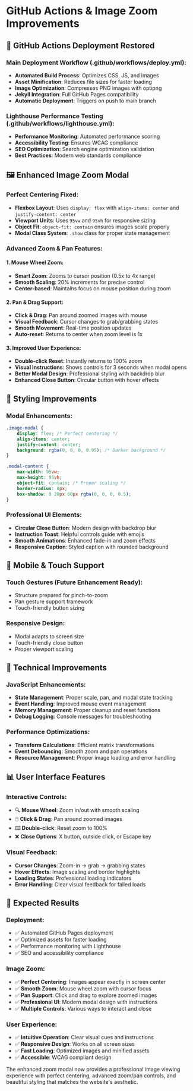 # GitHub Actions & Image Zoom Improvements

## 🚀 **GitHub Actions Deployment Restored**

### **Main Deployment Workflow (.github/workflows/deploy.yml):**
- **Automated Build Process**: Optimizes CSS, JS, and images
- **Asset Minification**: Reduces file sizes for faster loading
- **Image Optimization**: Compresses PNG images with optipng
- **Jekyll Integration**: Full GitHub Pages compatibility
- **Automatic Deployment**: Triggers on push to main branch

### **Lighthouse Performance Testing (.github/workflows/lighthouse.yml):**
- **Performance Monitoring**: Automated performance scoring
- **Accessibility Testing**: Ensures WCAG compliance
- **SEO Optimization**: Search engine optimization validation
- **Best Practices**: Modern web standards compliance

## 🖼️ **Enhanced Image Zoom Modal**

### **Perfect Centering Fixed:**
- **Flexbox Layout**: Uses `display: flex` with `align-items: center` and `justify-content: center`
- **Viewport Units**: Uses `95vw` and `95vh` for responsive sizing
- **Object Fit**: `object-fit: contain` ensures images scale properly
- **Modal Class System**: `.show` class for proper state management

### **Advanced Zoom & Pan Features:**

#### **1. Mouse Wheel Zoom:**
- **Smart Zoom**: Zooms to cursor position (0.5x to 4x range)
- **Smooth Scaling**: 20% increments for precise control
- **Center-based**: Maintains focus on mouse position during zoom

#### **2. Pan & Drag Support:**
- **Click & Drag**: Pan around zoomed images with mouse
- **Visual Feedback**: Cursor changes to grab/grabbing states
- **Smooth Movement**: Real-time position updates
- **Auto-reset**: Returns to center when zoom level is 1x

#### **3. Improved User Experience:**
- **Double-click Reset**: Instantly returns to 100% zoom
- **Visual Instructions**: Shows controls for 3 seconds when modal opens
- **Better Modal Design**: Professional styling with backdrop blur
- **Enhanced Close Button**: Circular button with hover effects

## 🎨 **Styling Improvements**

### **Modal Enhancements:**
```css
.image-modal {
    display: flex; /* Perfect centering */
    align-items: center;
    justify-content: center;
    background: rgba(0, 0, 0, 0.95); /* Darker background */
}

.modal-content {
    max-width: 95vw;
    max-height: 95vh;
    object-fit: contain; /* Proper scaling */
    border-radius: 8px;
    box-shadow: 0 20px 60px rgba(0, 0, 0, 0.5);
}
```

### **Professional UI Elements:**
- **Circular Close Button**: Modern design with backdrop blur
- **Instruction Toast**: Helpful controls guide with emojis
- **Smooth Animations**: Enhanced fade-in and zoom effects
- **Responsive Caption**: Styled caption with rounded background

## 📱 **Mobile & Touch Support**

### **Touch Gestures (Future Enhancement Ready):**
- Structure prepared for pinch-to-zoom
- Pan gesture support framework
- Touch-friendly button sizing

### **Responsive Design:**
- Modal adapts to screen size
- Touch-friendly close button
- Proper viewport scaling

## 🔧 **Technical Improvements**

### **JavaScript Enhancements:**
- **State Management**: Proper scale, pan, and modal state tracking
- **Event Handling**: Improved mouse event management
- **Memory Management**: Proper cleanup and reset functions
- **Debug Logging**: Console messages for troubleshooting

### **Performance Optimizations:**
- **Transform Calculations**: Efficient matrix transformations
- **Event Debouncing**: Smooth zoom and pan operations
- **Resource Management**: Proper image loading and error handling

## 📊 **User Interface Features**

### **Interactive Controls:**
- 🔍 **Mouse Wheel**: Zoom in/out with smooth scaling
- 🖱️ **Click & Drag**: Pan around zoomed images
- ⌨️ **Double-click**: Reset zoom to 100%
- ❌ **Close Options**: X button, outside click, or Escape key

### **Visual Feedback:**
- **Cursor Changes**: Zoom-in → grab → grabbing states
- **Hover Effects**: Image scaling and border highlights
- **Loading States**: Professional loading indicators
- **Error Handling**: Clear visual feedback for failed loads

## 🎯 **Expected Results**

### **Deployment:**
- ✅ Automated GitHub Pages deployment
- ✅ Optimized assets for faster loading
- ✅ Performance monitoring with Lighthouse
- ✅ SEO and accessibility compliance

### **Image Zoom:**
- ✅ **Perfect Centering**: Images appear exactly in screen center
- ✅ **Smooth Zoom**: Mouse wheel zoom with cursor focus
- ✅ **Pan Support**: Click and drag to explore zoomed images
- ✅ **Professional UI**: Modern modal design with instructions
- ✅ **Multiple Controls**: Various ways to interact and close

### **User Experience:**
- ✅ **Intuitive Operation**: Clear visual cues and instructions
- ✅ **Responsive Design**: Works on all screen sizes
- ✅ **Fast Loading**: Optimized images and minified assets
- ✅ **Accessible**: WCAG compliant design

The enhanced zoom modal now provides a professional image viewing experience with perfect centering, advanced zoom/pan controls, and beautiful styling that matches the website's aesthetic.